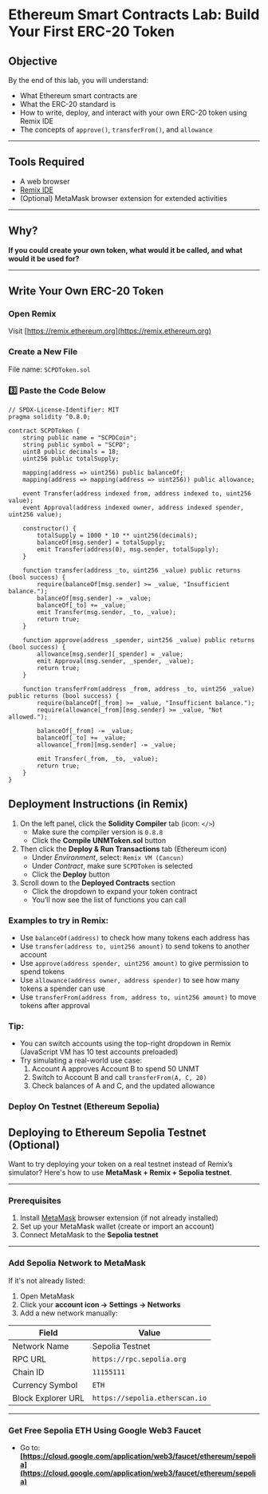 # Ethereum Smart Contracts Lab: Build Your First ERC-20 Token

##  Objective
By the end of this lab, you will understand:
- What Ethereum smart contracts are
- What the ERC-20 standard is
- How to write, deploy, and interact with your own ERC-20 token using Remix IDE
- The concepts of `approve()`, `transferFrom()`, and `allowance`

---

## Tools Required
- A web browser
- [Remix IDE](https://remix.ethereum.org)
- (Optional) MetaMask browser extension for extended activities

---


## Why?
**If you could create your own token, what would it be called, and what would it be used for?**  

---

##  Write Your Own ERC-20 Token

###  Open Remix
Visit [https://remix.ethereum.org](https://remix.ethereum.org)

###  Create a New File
File name: `SCPDToken.sol`

### 3️⃣ Paste the Code Below

```solidity
// SPDX-License-Identifier: MIT
pragma solidity ^0.8.0;

contract SCPDToken {
    string public name = "SCPDCoin";
    string public symbol = "SCPD";
    uint8 public decimals = 18;
    uint256 public totalSupply;

    mapping(address => uint256) public balanceOf;
    mapping(address => mapping(address => uint256)) public allowance;

    event Transfer(address indexed from, address indexed to, uint256 value);
    event Approval(address indexed owner, address indexed spender, uint256 value);

    constructor() {
        totalSupply = 1000 * 10 ** uint256(decimals);
        balanceOf[msg.sender] = totalSupply;
        emit Transfer(address(0), msg.sender, totalSupply);
    }

    function transfer(address _to, uint256 _value) public returns (bool success) {
        require(balanceOf[msg.sender] >= _value, "Insufficient balance.");
        balanceOf[msg.sender] -= _value;
        balanceOf[_to] += _value;
        emit Transfer(msg.sender, _to, _value);
        return true;
    }

    function approve(address _spender, uint256 _value) public returns (bool success) {
        allowance[msg.sender][_spender] = _value;
        emit Approval(msg.sender, _spender, _value);
        return true;
    }

    function transferFrom(address _from, address _to, uint256 _value) public returns (bool success) {
        require(balanceOf[_from] >= _value, "Insufficient balance.");
        require(allowance[_from][msg.sender] >= _value, "Not allowed.");

        balanceOf[_from] -= _value;
        balanceOf[_to] += _value;
        allowance[_from][msg.sender] -= _value;

        emit Transfer(_from, _to, _value);
        return true;
    }
}
```

##  Deployment Instructions (in Remix)


1. On the left panel, click the **Solidity Compiler** tab (icon: `</>`)
   - Make sure the compiler version is `0.8.8`
   - Click the **Compile UNMToken.sol** button
5. Then click the **Deploy & Run Transactions** tab (Ethereum icon)
   - Under *Environment*, select: `Remix VM (Cancun)`
   - Under *Contract*, make sure `SCPDToken` is selected
   - Click the **Deploy** button
3. Scroll down to the **Deployed Contracts** section
   - Click the dropdown to expand your token contract
   - You’ll now see the list of functions you can call

### Examples to try in Remix:

- Use `balanceOf(address)` to check how many tokens each address has
- Use `transfer(address to, uint256 amount)` to send tokens to another account
- Use `approve(address spender, uint256 amount)` to give permission to spend tokens
- Use `allowance(address owner, address spender)` to see how many tokens a spender can use
- Use `transferFrom(address from, address to, uint256 amount)` to move tokens after approval

### Tip:

- You can switch accounts using the top-right dropdown in Remix (JavaScript VM has 10 test accounts preloaded)
- Try simulating a real-world use case:
  1. Account A approves Account B to spend 50 UNMT
  2. Switch to Account B and call `transferFrom(A, C, 20)`
  3. Check balances of A and C, and the updated allowance

### Deploy On Testnet (Ethereum Sepolia)

## Deploying to Ethereum Sepolia Testnet (Optional)

Want to try deploying your token on a real testnet instead of Remix’s simulator? Here's how to use **MetaMask + Remix + Sepolia testnet**.

---

### Prerequisites

1. Install [MetaMask](https://metamask.io/) browser extension (if not already installed)
2. Set up your MetaMask wallet (create or import an account)
3. Connect MetaMask to the **Sepolia testnet**

---

### Add Sepolia Network to MetaMask

If it's not already listed:

1. Open MetaMask
2. Click your **account icon → Settings → Networks**
3. Add a new network manually:

| Field              | Value                                |
|--------------------|----------------------------------------|
| Network Name       | Sepolia Testnet                        |
| RPC URL            | `https://rpc.sepolia.org`              |
| Chain ID           | `11155111`                             |
| Currency Symbol    | `ETH`                                  |
| Block Explorer URL | `https://sepolia.etherscan.io`         |


---

### Get Free Sepolia ETH Using Google Web3 Faucet

- Go to: **[https://cloud.google.com/application/web3/faucet/ethereum/sepolia](https://cloud.google.com/application/web3/faucet/ethereum/sepolia)**

